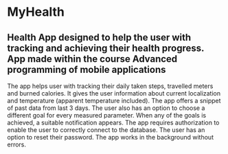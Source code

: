 # **MyHealth**
## Health App designed to help the user with tracking and achieving their health progress. App made within the course **Advanced programming of mobile applications**
The app helps user with tracking their daily taken steps, travelled meters and burned calories. It gives the user information about current localization and temperature (apparent temperature included).
The app offers a snippet of past data from last 3 days. The user also has an option to choose a different goal for every measured parameter. When any of the goals is achieved, a suitable notification appears.
The app requires authorization to enable the user to correctly connect to the database. The user has an option to reset their password. The app works in the background without errors.
